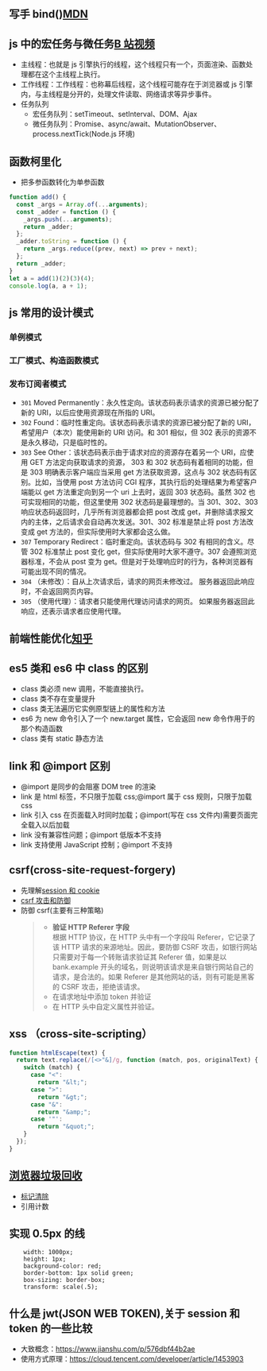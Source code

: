## 写手 bind()[MDN](https://developer.mozilla.org/zh-CN/docs/Web/JavaScript/Reference/Global_Objects/Function/bind)

## js 中的宏任务与微任务[B 站视频](https://www.bilibili.com/video/BV1eJ41177Rg?from=search&seid=5166514918102248165)

- 主线程：也就是 js 引擎执行的线程，这个线程只有一个，页面渲染、函数处理都在这个主线程上执行。
- 工作线程：工作线程：也称幕后线程，这个线程可能存在于浏览器或 js 引擎内，与主线程是分开的，处理文件读取、网络请求等异步事件。
- 任务队列
  - 宏任务队列：setTimeout、setInterval、DOM、Ajax
  - 微任务队列：Promise、async/await、MutationObserver、process.nextTick(Node.js 环境)

## 函数柯里化

- 把多参函数转化为单参函数

```javascript
function add() {
  const _args = Array.of(...arguments);
  const _adder = function () {
    _args.push(...arguments);
    return _adder;
  };
  _adder.toString = function () {
    return _args.reduce((prev, next) => prev + next);
  };
  return _adder;
}
let a = add(1)(2)(3)(4);
console.log(a, a + 1);
```

## js 常用的设计模式

### 单例模式

### 工厂模式、构造函数模式

### 发布订阅者模式

- `301` Moved Permanently：永久性定向。该状态码表示请求的资源已被分配了新的 URI，以后应使用资源现在所指的 URI。
- `302` Found：临时性重定向。该状态码表示请求的资源已被分配了新的 URI，希望用户（本次）能使用新的 URI 访问。和 301 相似，但 302 表示的资源不是永久移动，只是临时性的。
- `303` See Other：该状态码表示由于请求对应的资源存在着另一个 URI，应使用 GET 方法定向获取请求的资源， 303 和 302 状态码有着相同的功能，但是 303 明确表示客户端应当采用 get 方法获取资源，这点与 302 状态码有区别。比如，当使用 post 方法访问 CGI 程序，其执行后的处理结果为希望客户端能以 get 方法重定向到另一个 uri 上去时，返回 303 状态码。虽然 302 也可实现相同的功能，但这里使用 302 状态码是最理想的。当 301、302、303 响应状态码返回时，几乎所有浏览器都会把 post 改成 get，并删除请求报文内的主体，之后请求会自动再次发送。301、302 标准是禁止将 post 方法改变成 get 方法的，但实际使用时大家都会这么做。
- `307` Temporary Redirect：临时重定向。该状态码与 302 有相同的含义。尽管 302 标准禁止 post 变化 get，但实际使用时大家不遵守。307 会遵照浏览器标准，不会从 post 变为 get。但是对于处理响应时的行为，各种浏览器有可能出现不同的情况。
- `304` （未修改）：自从上次请求后，请求的网页未修改过。 服务器返回此响应时，不会返回网页内容。
- `305` （使用代理）：请求者只能使用代理访问请求的网页。 如果服务器返回此响应，还表示请求者应使用代理。

## 前端性能优化[知乎](https://zhuanlan.zhihu.com/p/121056616)

## es5 类和 es6 中 class 的区别

- class 类必须 new 调用，不能直接执行。
- class 类不存在变量提升
- class 类无法遍历它实例原型链上的属性和方法
- es6 为 new 命令引入了一个 new.target 属性，它会返回 new 命令作用于的那个构造函数
- class 类有 static 静态方法

## link 和 @import 区别

- @import 是同步的会阻塞 DOM tree 的渲染
- link 是 html 标签，不只限于加载 css;@import 属于 css 规则，只限于加载 css
- link 引入 css 在页面载入时同时加载；@import(写在 css 文件内)需要页面完全载入以后加载
- link 没有兼容性问题；@import 低版本不支持
- link 支持使用 JavaScript 控制；@import 不支持

## csrf(cross-site-request-forgery)

- 先理解[session 和 cookie](https://blog.csdn.net/jnshu_it/article/details/79894570)
- [csrf 攻击和防御](https://blog.csdn.net/xiaoxinshuaiga/article/details/80766369)
- 防御 csrf(主要有三种策略)
  > - **验证 HTTP Referer 字段**  
  >   根据 HTTP 协议，在 HTTP 头中有一个字段叫 Referer，它记录了该 HTTP 请求的来源地址。因此，要防御 CSRF 攻击，如银行网站只需要对于每一个转账请求验证其 Referer 值，如果是以 bank.example 开头的域名，则说明该请求是来自银行网站自己的请求，是合法的。如果 Referer 是其他网站的话，则有可能是黑客的 CSRF 攻击，拒绝该请求。
  > - 在请求地址中添加 token 并验证
  > - 在 HTTP 头中自定义属性并验证。

## xss （cross-site-scripting）

```javascript
function htmlEscape(text) {
  return text.replace(/[<>"&]/g, function (match, pos, originalText) {
    switch (match) {
      case "<":
        return "&lt;";
      case ">":
        return "&gt;";
      case "&":
        return "&amp;";
      case '"':
        return "&quot;";
    }
  });
}
```

## [浏览器垃圾回收](https://www.jianshu.com/p/0cdf8f60400d)

- [标记清除](https://blog.csdn.net/a8725585/article/details/106836648)
- 引用计数

## 实现 0.5px 的线

```
    width: 1000px;
    height: 1px;
    background-color: red;
    border-bottom: 1px solid green;
    box-sizing: border-box;
    transform: scale(.5);
```

## 什么是 jwt(JSON WEB TOKEN),关于 session 和 token 的一些比较

- 大致概念：https://www.jianshu.com/p/576dbf44b2ae
- 使用方式原理：https://cloud.tencent.com/developer/article/1453903
